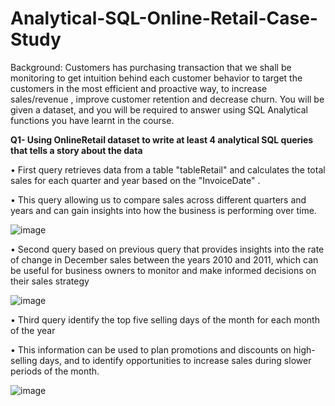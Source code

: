 # Analytical-SQL-Online-Retail-Case-Study
Background: Customers has purchasing transaction that we shall be monitoring to get intuition behind each customer behavior to target the customers in the most efficient and proactive way, to increase sales/revenue , improve customer retention and decrease churn. You will be given a dataset, and you will be required to answer using SQL Analytical functions you have learnt in the course.


__Q1- Using OnlineRetail dataset to write at least 4 analytical SQL queries that tells a story about the data__

   • First query retrieves data from a table "tableRetail" and calculates the total sales for each quarter and year based on the                "InvoiceDate" . 
   
   •	This query allowing us to compare sales across different quarters and years and can gain insights into how the business is performing       over time.
   
![image](https://github.com/AbdulazizAmen/Analytical-SQL-Online-Retail-Case-Study/assets/74801428/f998fc98-f9c8-4bf5-9750-d3ac5fc29f25)



   • Second query based on previous query that provides insights into the rate of change in December sales between the years 2010 and 2011,      which can be useful for business owners to monitor and make informed decisions on their sales strategy
   
   ![image](https://github.com/AbdulazizAmen/Analytical-SQL-Online-Retail-Case-Study/assets/74801428/a9d26bf7-ae56-433d-bb91-dd9d8762482a)


   • Third query identify the top five selling days of the month for each month of the year
    
   • This information can be used to plan promotions and discounts on high-selling days, and to identify opportunities to increase sales      during slower periods of the month.


![image](https://github.com/AbdulazizAmen/Analytical-SQL-Online-Retail-Case-Study/assets/74801428/d75bdb37-0601-453f-b045-382e8e3fa122)

